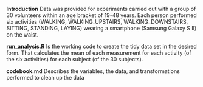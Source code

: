 
**Introduction**
Data was provided for experiments carried out with a group of 30 volunteers within an age bracket of 19-48 years. Each person performed six activities (WALKING, WALKING_UPSTAIRS, WALKING_DOWNSTAIRS, SITTING, STANDING, LAYING) wearing a smartphone (Samsung Galaxy S II) on the waist. 

**run_analysis.R** 
Is the working code to create the tidy data set in the desired form. 
That calculates the mean of each measurement for each activity (of the six activities) for each subject (of the 30 subjects). 

**codebook.md** 
Describes the variables, the data, and transformations performed to clean up the data

